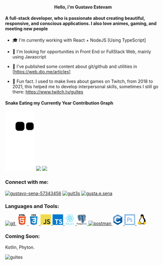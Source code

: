 <h4 align="center">Hello, i'm Gustavo Estevam</h4>
<h4>A full-stack developer, who is passionate about creating beautiful, responsive, and conscious applications. I also love animes, gaming, and meeting new people</h4>

- 🎓 I'm currently working with React + NodeJS [Using TypeScript]

- 👊 I'm looking for opportunities in Front End or FullStack Web, mainly using Javascript

- 📝 I've published some content about git/github and utilities in [https://web.dio.me/articles]

- 💢 Fun fact. I used to make lives about games on Twitch, from 2018 to 2021, this helped me to develop interpersonal skills, sometimes I still go there: https://www.twitch.tv/gultes

<h4>Snake Eating my Currently Year Contribution Graph</h4>

![snake gif](https://github.com/Gultes/Gultes/blob/output/github-contribution-grid-snake.svg)
![](github-snake.svg#gh-light-mode-only)
![](github-snake-dark.svg#gh-dark-mode-only)

<h3 align="left">Connect with me:</h3>
<p align="left">
<a href="https://linkedin.com/in/gustavo-sena-57343456" target="blank"><img align="center" src="https://raw.githubusercontent.com/rahuldkjain/github-profile-readme-generator/master/src/images/icons/Social/linked-in-alt.svg" alt="gustavo-sena-57343456" width="30" height="30"/></a>
<a href="https://instagram.com/gult3s" target="blank"><img align="center" src="https://raw.githubusercontent.com/rahuldkjain/github-profile-readme-generator/master/src/images/icons/Social/instagram.svg" alt="gult3s" width="30" height="30" /></a>
<a href="https://fb.com/gusta.e.sena" target="blank"><img align="center" src="https://raw.githubusercontent.com/rahuldkjain/github-profile-readme-generator/master/src/images/icons/Social/facebook.svg" alt="gusta.e.sena" width="30" height="30"  /></a>

</p>

<h3 align="left">Languages and Tools:</h3>
<p align="left"> 

<a href="https://git-scm.com/" target="_blank"> <img src="https://www.vectorlogo.zone/logos/git-scm/git-scm-icon.svg" alt="git" width="35" height="35"/> </a> <a href="https://www.w3.org/html/" target="_blank"> <img src="https://raw.githubusercontent.com/devicons/devicon/master/icons/html5/html5-original-wordmark.svg" alt="html5" width="35" height="35"/> </a> <a href="https://www.w3schools.com/css/" target="_blank"> <img src="https://raw.githubusercontent.com/devicons/devicon/master/icons/css3/css3-original-wordmark.svg" alt="css3" width="35" height="35"/> </a> <a href="https://developer.mozilla.org/en-US/docs/Web/JavaScript" target="_blank"> <img src="https://raw.githubusercontent.com/devicons/devicon/master/icons/javascript/javascript-original.svg" alt="javascript" width="35" height="35"/> </a> <a href="https://www.typescriptlang.org/" target="_blank"> <img src="https://raw.githubusercontent.com/devicons/devicon/master/icons/typescript/typescript-original.svg" alt="typescript" width="35" height="35"/> </a><a href="https://reactjs.org/" target="_blank"> <img src="https://raw.githubusercontent.com/devicons/devicon/master/icons/react/react-original-wordmark.svg" alt="react" width="35" height="35"/> </a><a href="https://www.postgresql.org" target="_blank"> <img src="https://raw.githubusercontent.com/devicons/devicon/master/icons/postgresql/postgresql-original-wordmark.svg" alt="postgresql" width="35" height="35"/> </a> <a href="https://postman.com" target="_blank"> <img src="https://www.vectorlogo.zone/logos/getpostman/getpostman-icon.svg" alt="postman" width="35" height="35"/> </a><a href="https://www.cprogramming.com/" target="_blank"> <img src="https://raw.githubusercontent.com/devicons/devicon/master/icons/c/c-original.svg" alt="c" width="35" height="35"/> </a> <a href="https://www.photoshop.com/en" target="_blank"> <img src="https://raw.githubusercontent.com/devicons/devicon/master/icons/photoshop/photoshop-line.svg" alt="photoshop" width="35" height="35"/> </a> <a href="https://www.linux.org/" target="_blank"> <img src="https://raw.githubusercontent.com/devicons/devicon/master/icons/linux/linux-original.svg" alt="linux" width="35" height="35"/> </a>  

<h3 align="left">Coming Soon:</h3>

 Kotlin, Phyton.
  
<p><img align="center" src="https://github-readme-stats.vercel.app/api/top-langs?username=gultes&bg_color=00000000&hide_border=true&show_icons=true&locale=en&layout=compact" alt="gultes" /></p>



